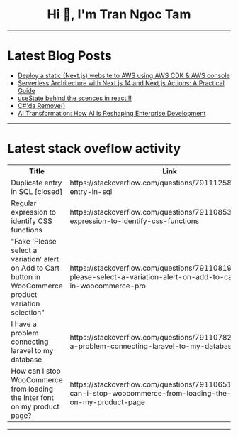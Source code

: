 <h1 align="center">Hi 👋, I'm Tran Ngoc Tam</h1>

---

# Latest Blog Posts 
<!-- BLOG-POST-LIST:START -->
- [Deploy a static &lpar;Next.js&rpar; website to AWS using AWS CDK &amp; AWS console](https://dev.to/redrobotdev/learn-how-to-deploy-a-static-nextjs-website-to-aws-using-aws-cdk-aws-console-62n)
- [Serverless Architecture with Next.js 14 and Next.js Actions: A Practical Guide](https://dev.to/saurabh2836/serverless-architecture-with-nextjs-14-and-nextjs-actions-a-practical-guide-13a4)
- [useState behind the scences in react!!!](https://dev.to/joedev090/usestate-behind-the-scences-in-react-2lof)
- [C#&#39;da Remove&lpar;&rpar;](https://dev.to/muhammad_khodjaev/cda-remove-20pm)
- [AI Transformation: How AI is Reshaping Enterprise Development](https://dev.to/get_pieces/ai-transformation-how-ai-is-reshaping-enterprise-development-1c34)
<!-- BLOG-POST-LIST:END -->

---

# Latest stack oveflow activity
<table>
  <tr><th>Title</th><th>Link</th></tr>
  <!-- STACKOVERFLOW:START --><tr><td>Duplicate entry in SQL [closed]</td><td>https://stackoverflow.com/questions/79111258/duplicate-entry-in-sql</td></tr><tr><td>Regular expression to identify CSS functions</td><td>https://stackoverflow.com/questions/79110853/regular-expression-to-identify-css-functions</td></tr><tr><td>&quot;Fake &#39;Please select a variation&#39; alert on Add to Cart button in WooCommerce product variation selection&quot;</td><td>https://stackoverflow.com/questions/79110819/fake-please-select-a-variation-alert-on-add-to-cart-button-in-woocommerce-pro</td></tr><tr><td>I have a problem connecting laravel to my database</td><td>https://stackoverflow.com/questions/79110782/i-have-a-problem-connecting-laravel-to-my-database</td></tr><tr><td>How can I stop WooCommerce from loading the Inter font on my product page?</td><td>https://stackoverflow.com/questions/79110651/how-can-i-stop-woocommerce-from-loading-the-inter-font-on-my-product-page</td></tr><!-- STACKOVERFLOW:END -->
</table>

---



